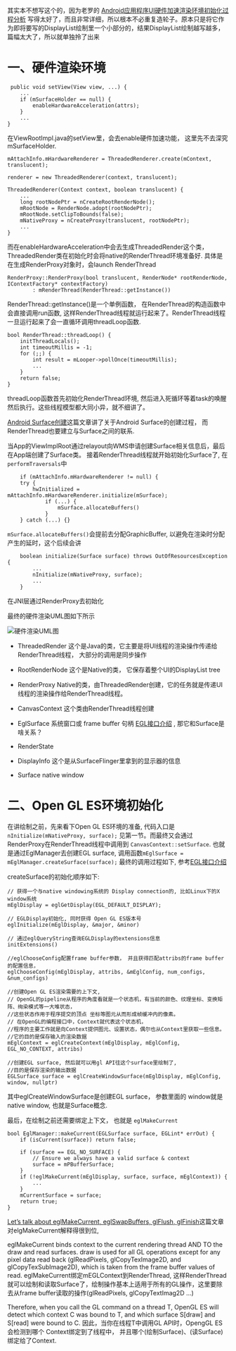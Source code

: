 其实本不想写这个的，因为老罗的 [Android应用程序UI硬件加速渲染环境初始化过程分析](http://blog.csdn.net/luoshengyang/article/details/45769759) 写得太好了，而且非常详细，所以根本不必重复造轮子。原本只是将它作为即将要写的DisplayList绘制里一个小部分的，结果DisplayList绘制越写越多，篇幅太大了，所以就单独拎了出来

# 一、硬件渲染环境
```
 public void setView(View view, ...) {
    ...
    if (mSurfaceHolder == null) {
        enableHardwareAcceleration(attrs);
    }
    ...
}
```
在ViewRootImpl.java的setView里，会去enable硬件加速功能， 这里先不去深究mSurfaceHolder.
```
mAttachInfo.mHardwareRenderer = ThreadedRenderer.create(mContext, translucent);

renderer = new ThreadedRenderer(context, translucent);

ThreadedRenderer(Context context, boolean translucent) {
    ...
    long rootNodePtr = nCreateRootRenderNode();
    mRootNode = RenderNode.adopt(rootNodePtr);
    mRootNode.setClipToBounds(false);
    mNativeProxy = nCreateProxy(translucent, rootNodePtr);
    ...
}
```
而在enableHardwareAcceleration中会去生成ThreadedRender这个类， ThreadedRender类在初始化时会将native的RenderThread环境准备好. 具体是在生成RenderProxy对象时，会launch RenderThread

```
RenderProxy::RenderProxy(bool translucent, RenderNode* rootRenderNode,  IContextFactory* contextFactory)
        : mRenderThread(RenderThread::getInstance())
```
RenderThread::getInstance()是一个单例函数， 在RenderThread的构造函数中会直接调用run函数, 这样RenderThread线程就运行起来了。RenderThread线程一旦运行起来了会一直循环调用threadLoop函数.
```
bool RenderThread::threadLoop() {
    initThreadLocals();
    int timeoutMillis = -1;
    for (;;) {
        int result = mLooper->pollOnce(timeoutMillis);
        ...
    }
    return false;
}
```
threadLoop函数首先初始化RenderThread环境, 然后进入死循环等着task的唤醒然后执行。这些线程模型都大同小异，就不细讲了。

[Android Surface创建](http://www.jianshu.com/p/64e5c866b4ae)这篇文章讲了关于Android Surface的创建过程， 而RenderThread也要建立与Surface之间的联系.

当App的ViewImplRoot通过relayout向WMS申请创建Surface相关信息后，最后在App端创建了Surface类。 接着RenderThread线程就开始初始化Surface了, 
在`performTraversals`中
```
    if (mAttachInfo.mHardwareRenderer != null) {
    try {
        hwInitialized = mAttachInfo.mHardwareRenderer.initialize(mSurface);
            if (...) {
                mSurface.allocateBuffers()
            }
    } catch (...) {}
```

`mSurface.allocateBuffers()`会提前去分配GraphicBuffer, 以避免在渲染时分配产生的延时，这个后续会讲

```
    boolean initialize(Surface surface) throws OutOfResourcesException {
        ...
        nInitialize(mNativeProxy, surface);
        ...
    }
```
在JNI层通过RenderProxy去初始化

最终的硬件渲染UML图如下所示

![硬件渲染UML图](http://upload-images.jianshu.io/upload_images/5688445-376c8f30cec78cf9.png?imageMogr2/auto-orient/strip%7CimageView2/2/w/1240)

- ThreadedRender
  这个是Java的类，它主要是将UI线程的渲染操作传递给RenderThread线程，  大部分的调用是同步操作

- RootRenderNode
  这个是Native的类， 它保存着整个UI的DisplayList tree

- RenderProxy
  Native的类，由ThreadedRender创建，它的任务就是传递UI线程的渲染操作给RenderThread线程。

- CanvasContext
  这个类由RenderThread线程创建   

- EglSurface
  系统窗口或 frame buffer 句柄 [EGL接口介绍](http://blog.csdn.net/hgl868/article/details/7074052) , 那它和Surface是啥关系？

- RenderState

- DisplayInfo
  这个是从SurfaceFlinger里拿到的显示器的信息

- Surface
  native window

# 二、Open GL ES环境初始化

在讲绘制之前，先来看下Open GL ES环境的准备, 代码入口是 `nInitialize(mNativeProxy, surface);` 见第一节。而最终又会通过RenderProxy在RenderThread线程中调用到 `CanvasContext::setSurface`. 也就是通过EglManager去创建EGL surface, 调用函数`mEglSurface = mEglManager.createSurface(surface);`
最终的调用过程如下, 参考[EGL接口介绍](http://blog.csdn.net/hgl868/article/details/7074052)


createSurface的初始化顺序如下:
```
// 获得一个与native windowing系统的 Display connection的, 比如Linux下的X window系统
mEglDisplay = eglGetDisplay(EGL_DEFAULT_DISPLAY);

// EGLDisplay初始化, 同时获得 Open GL ES版本号
eglInitialize(mEglDisplay, &major, &minor)

// 通过eglQueryString查询EGLDisplay的extensions信息
initExtensions()

//eglChooseConfig配置frame buffer参数， 并且获得匹配attribs的frame buffer的配置信息，
eglChooseConfig(mEglDisplay, attribs, &mEglConfig, num_configs, &num_configs)

//创建Open GL ES渲染需要的上下文, 
// OpenGL的pipeline从程序的角度看就是一个状态机，有当前的颜色、纹理坐标、变换矩阵、绚染模式等一大堆状态，
//这些状态作用于程序提交的顶点 坐标等图元从而形成帧缓冲内的像素。
// 在OpenGL的编程接口中，Context就代表这个状态机，
//程序的主要工作就是向Context提供图元、设置状态，偶尔也从Context里获取一些信息。
//它的目的是保存输入的渲染数据
mEglContext = eglCreateContext(mEglDisplay, mEglConfig, EGL_NO_CONTEXT, attribs)

//创建EGL surface, 然后就可以用gl API往这个surface里绘制了, 
//目的是保存渲染的输出数据 
EGLSurface surface = eglCreateWindowSurface(mEglDisplay, mEglConfig, window, nullptr)
```

其中eglCreateWindowSurface是创建EGL surface， 参数里面的 window就是native window, 也就是Surface概念.

最后，在绘制之前还需要绑定上下文， 也就是 `eglMakeCurrent`
```
bool EglManager::makeCurrent(EGLSurface surface, EGLint* errOut) {
    if (isCurrent(surface)) return false;

    if (surface == EGL_NO_SURFACE) {
        // Ensure we always have a valid surface & context
        surface = mPBufferSurface;
    }   
    if (!eglMakeCurrent(mEglDisplay, surface, surface, mEglContext)) { 
        ...
    }   
    mCurrentSurface = surface;
    return true;
}
```
[Let’s talk about eglMakeCurrent, eglSwapBuffers, glFlush, glFinish](https://katatunix.wordpress.com/2014/09/17/lets-talk-about-eglmakecurrent-eglswapbuffers-glflush-glfinish/)这篇文章对elgMakeCurrent解释得很到位, 

eglMakeCurrent binds context to the current rendering thread AND TO the draw and read surfaces. draw is used for all GL operations except for any pixel data read back (glReadPixels, glCopyTexImage2D, and glCopyTexSubImage2D), which is taken from the frame buffer values of read.
eglMakeCurrent绑定mEGLContext到RenderThread, 这样RenderThread就可以绘制和读取Surface了，绘制操作基本上适用于所有的GL操作，这里要除去从frame buffer读取的操作(glReadPixels, glCopyTextImag2D ...) 

Therefore, when you call the GL command on a thread T, OpenGL ES will detect which context C was bound to T, and which surface S[draw] and S[read] were bound to C.
因此，当你在线程T中调用GL API时，OpengGL ES会检测到哪个 Context绑定到了线程中， 并且哪个(绘制Surface)、(读Surface)绑定给了Context.
